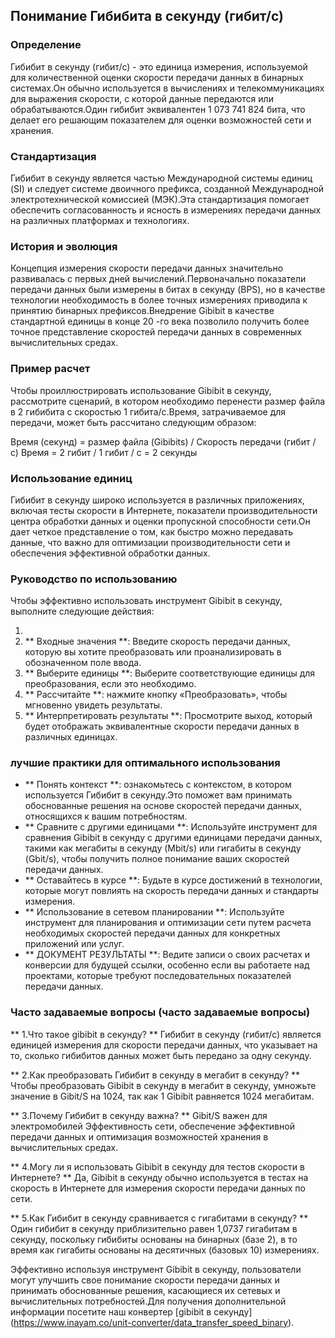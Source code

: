 ## Понимание Гибибита в секунду (гибит/с)

### Определение
Гибибит в секунду (гибит/с) - это единица измерения, используемой для количественной оценки скорости передачи данных в бинарных системах.Он обычно используется в вычислениях и телекоммуникациях для выражения скорости, с которой данные передаются или обрабатываются.Один гибибит эквивалентен 1 073 741 824 бита, что делает его решающим показателем для оценки возможностей сети и хранения.

### Стандартизация
Гибибит в секунду является частью Международной системы единиц (SI) и следует системе двоичного префикса, созданной Международной электротехнической комиссией (МЭК).Эта стандартизация помогает обеспечить согласованность и ясность в измерениях передачи данных на различных платформах и технологиях.

### История и эволюция
Концепция измерения скорости передачи данных значительно развивалась с первых дней вычислений.Первоначально показатели передачи данных были измерены в битах в секунду (BPS), но в качестве технологии необходимость в более точных измерениях приводила к принятию бинарных префиксов.Внедрение Gibibit в качестве стандартной единицы в конце 20 -го века позволило получить более точное представление скоростей передачи данных в современных вычислительных средах.

### Пример расчет
Чтобы проиллюстрировать использование Gibibit в секунду, рассмотрите сценарий, в котором необходимо перенести размер файла в 2 гибибита с скоростью 1 гибита/с.Время, затрачиваемое для передачи, может быть рассчитано следующим образом:

Время (секунд) = размер файла (Gibibits) / Скорость передачи (гибит / с)
Время = 2 гибит / 1 гибит / с = 2 секунды

### Использование единиц
Гибибит в секунду широко используется в различных приложениях, включая тесты скорости в Интернете, показатели производительности центра обработки данных и оценки пропускной способности сети.Он дает четкое представление о том, как быстро можно передавать данные, что важно для оптимизации производительности сети и обеспечения эффективной обработки данных.

### Руководство по использованию
Чтобы эффективно использовать инструмент Gibibit в секунду, выполните следующие действия:

1.
2. ** Входные значения **: Введите скорость передачи данных, которую вы хотите преобразовать или проанализировать в обозначенном поле ввода.
3. ** Выберите единицы **: Выберите соответствующие единицы для преобразования, если это необходимо.
4. ** Рассчитайте **: нажмите кнопку «Преобразовать», чтобы мгновенно увидеть результаты.
5. ** Интерпретировать результаты **: Просмотрите выход, который будет отображать эквивалентные скорости передачи данных в различных единицах.

### лучшие практики для оптимального использования
- ** Понять контекст **: ознакомьтесь с контекстом, в котором используется Гибибит в секунду.Это поможет вам принимать обоснованные решения на основе скоростей передачи данных, относящихся к вашим потребностям.
- ** Сравните с другими единицами **: Используйте инструмент для сравнения Gibibit в секунду с другими единицами передачи данных, такими как мегабиты в секунду (Mbit/s) или гигабиты в секунду (Gbit/s), чтобы получить полное понимание ваших скоростей передачи данных.
- ** Оставайтесь в курсе **: Будьте в курсе достижений в технологии, которые могут повлиять на скорость передачи данных и стандарты измерения.
- ** Использование в сетевом планировании **: Используйте инструмент для планирования и оптимизации сети путем расчета необходимых скоростей передачи данных для конкретных приложений или услуг.
- ** ДОКУМЕНТ РЕЗУЛЬТАТЫ **: Ведите записи о своих расчетах и ​​конверсии для будущей ссылки, особенно если вы работаете над проектами, которые требуют последовательных показателей передачи данных.

### Часто задаваемые вопросы (часто задаваемые вопросы)

** 1.Что такое gibibit в секунду? **
Гибибит в секунду (гибит/с) является единицей измерения для скорости передачи данных, что указывает на то, сколько гибибитов данных может быть передано за одну секунду.

** 2.Как преобразовать Гибибит в секунду в мегабит в секунду? **
Чтобы преобразовать Gibibit в секунду в мегабит в секунду, умножьте значение в Gibit/S на 1024, так как 1 Gibibit равняется 1024 мегабитам.

** 3.Почему Гибибит в секунду важна? **
Gibit/S важен для электромобилей Эффективность сети, обеспечение эффективной передачи данных и оптимизация возможностей хранения в вычислительных средах.

** 4.Могу ли я использовать Gibibit в секунду для тестов скорости в Интернете? **
Да, Gibibit в секунду обычно используется в тестах на скорость в Интернете для измерения скорости передачи данных по сети.

** 5.Как Гибибит в секунду сравнивается с гигабитами в секунду? **
Один гибибит в секунду приблизительно равен 1,0737 гигабитам в секунду, поскольку гибибиты основаны на бинарных (базе 2), в то время как гигабиты основаны на десятичных (базовых 10) измерениях.

Эффективно используя инструмент Gibibit в секунду, пользователи могут улучшить свое понимание скорости передачи данных и принимать обоснованные решения, касающиеся их сетевых и вычислительных потребностей.Для получения дополнительной информации посетите наш конвертер [gibibit в секунду] (https://www.inayam.co/unit-converter/data_transfer_speed_binary).